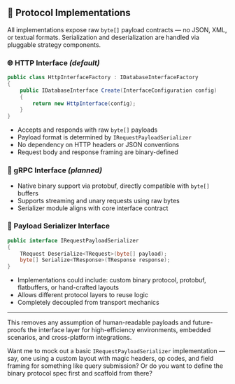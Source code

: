## 🔌 Protocol Implementations

All implementations expose raw `byte[]` payload contracts — no JSON, XML, or textual formats. Serialization and deserialization are handled via pluggable strategy components.

### 🌐 HTTP Interface *(default)*

```csharp
public class HttpInterfaceFactory : IDatabaseInterfaceFactory
{
    public IDatabaseInterface Create(InterfaceConfiguration config)
    {
        return new HttpInterface(config);
    }
}
```

- Accepts and responds with raw `byte[]` payloads
- Payload format is determined by `IRequestPayloadSerializer`
- No dependency on HTTP headers or JSON conventions
- Request body and response framing are binary-defined

### 🔁 gRPC Interface *(planned)*

- Native binary support via protobuf, directly compatible with `byte[]` buffers
- Supports streaming and unary requests using raw bytes
- Serializer module aligns with core interface contract

### 🧩 Payload Serializer Interface

```csharp
public interface IRequestPayloadSerializer
{
    TRequest Deserialize<TRequest>(byte[] payload);
    byte[] Serialize<TResponse>(TResponse response);
}
```

- Implementations could include: custom binary protocol, protobuf, flatbuffers, or hand-crafted layouts
- Allows different protocol layers to reuse logic
- Completely decoupled from transport mechanics

---

This removes any assumption of human-readable payloads and future-proofs the interface layer for high-efficiency environments, embedded scenarios, and cross-platform integrations.

Want me to mock out a basic `IRequestPayloadSerializer` implementation — say, one using a custom layout with magic headers, op codes, and field framing for something like query submission? Or do you want to define the binary protocol spec first and scaffold from there?